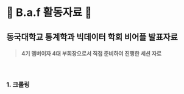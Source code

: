 # :cherry_blossom: B.a.f 활동자료 :cherry_blossom:

## 동국대학교 통계학과 빅데이터 학회 비어플 발표자료        
> #### 4기 멤버이자 4대 부회장으로서 직접 준비하여 진행한 세션 자료

<br>

### 1. 크롤링



